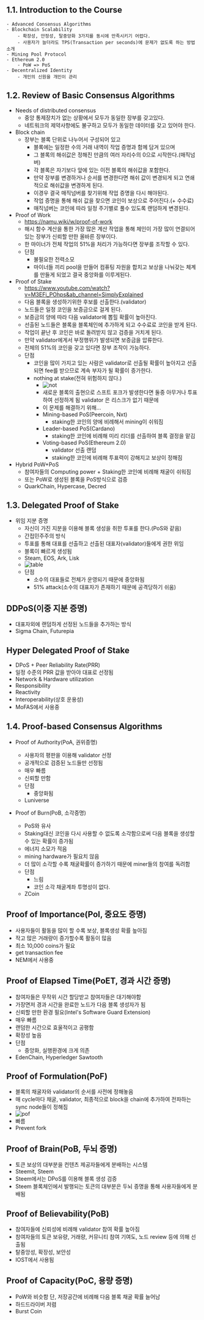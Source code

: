 ## 1.1. Introduction to the Course

    - Advanced Consensus Algorithms
    - Blockchain Scalability
        - 확장성, 안정성, 탈중앙화 3가지를 동시에 만족시키기 어렵다.
        - 사용자가 늘더라도 TPS(Transaction per seconds)에 문제가 없도록 하는 방법 소개
    - Mining Pool Protocol
    - Ethereum 2.0
        - PoW => PoS
    - Decentralized Identity
        - 개인의 신원을 개인이 관리

## 1.2. Review of Basic Consensus Algorithms

- Needs of distributed consensus
  - 중앙 통제장치가 없는 상황에서 모두가 동일한 장부를 갖고있다.
  - 네트워크의 제약사항에도 불구하고 모두가 동일한 데이터를 갖고 있어야 한다.
- Block chain
  - 장부는 블록 단위로 나누어서 구성되어 있고
    - 블록에는 일정한 수의 거래 내역이 작업 증명과 함께 담겨 있으며
    - 그 블록의 해쉬값은 정해진 만큼의 여러 자리수의 0으로 시작한다.(매직넘버)
    - 각 블록은 자기보다 앞에 있는 이전 블록의 해쉬값을 포함한다.
    - 만약 장부를 변경하거나 순서를 변경한다면 해쉬 값이 변경되게 되고 연쇄적으로 해쉬값을 변경하게 된다.
    - 이경우 결국 매직넘버를 찾기위해 작업 증명을 다시 해야된다.
    - 작업 증명을 통해 해쉬 값을 찾으면 코인이 보상으로 주어진다.(+ 수수료)
    - 매직넘버는 코인에 따라 일정 주기별로 풀수 있도록 랜덤하게 변경된다.
- Proof of Work
  - https://namu.wiki/w/proof-of-work
  - 해시 함수 계산을 통한 가장 많은 계산 작업을 통해 체인이 가장 많이 연결되어있는 장부가 신뢰할 만한 올바른 장부이다.
  - 한 마이너가 전체 작업의 51%을 처리가 가능하다면 장부를 조작할 수 있다.
  - 단점
    - 불필요한 전력소모
    - 마이너들 끼리 pool을 만들어 컴퓨팅 자원을 합치고 보상을 나눠갖는 체계를 만들게 되었고 결국 중앙화를 이루게된다.
- Proof of Stake
  - https://www.youtube.com/watch?v=M3EFi_POhps&ab_channel=SimplyExplained
  - 다음 블록을 생성하기위한 후보를 선출한다.(validator)
  - 노드들은 일정 코인을 보증금으로 걸게 된다.
  - 보증금의 양에 따라 다음 validator에 뽑힐 확률이 높아진다.
  - 선출된 노드들은 블록을 블록체인에 추가하게 되고 수수료로 코인을 받게 된다.
  - 작업이 끝난 후 코인은 바로 돌려받지 않고 검증을 거치게 된다.
  - 만약 validator에게서 부정행위가 발생되면 보증금을 압류한다.
  - 전체의 51%의 코인을 갖고 있다면 장부 조작이 가능하다.
  - 단점
    - 코인을 많이 가지고 있는 사람은 validator로 선출될 확률이 높아지고 선출되면 fee를 받으므로 계속 부자가 될 확률이 증가한다.
    - nothing at stake(전혀 위험하지 않다.)
      - ![not](./nothingatstake.PNG)
      - 새로운 블록의 출현으로 스프트 포크가 발생한다면 둘중 아무거나 투표하여 선정하게 됨 validator 은 리스크가 없기 때문에
      - 이 문제를 해결하기 위해...
      - Mining-based PoS(Peercoin, Nxt)
        - staking한 코인의 양에 비례해서 mining이 쉬워짐
      - Leader-based PoS(Cardano)
        - staking한 코인에 비례해 미리 리더를 선출하여 블록 결정을 맡김
      - Voting-based PoS(Ethereum 2.0)
        - validator 선출 랜덤
        - staking한 코인에 비례해 투표력이 강해지고 보상이 정해짐
- Hybrid PoW+PoS
  - 참여자들의 Computing power + Staking한 코인예 비례해 채굴이 쉬워짐
  - 또는 PoW로 생성된 블록을 PoS방식으로 검증
  - QuarkChain, Hypercase, Decred

## 1.3. Delegated Proof of Stake

- 위임 지분 증명
  - 자신이 가진 지분을 이용해 블록 생성을 취한 투표를 한다.(PoS와 같음)
  - 간접민주주의 방식
  - 투표를 통해 대표를 선출하고 선출된 대표자(validator)들에게 권한 위임
  - 블록이 빠르게 생성됨
  - Steam, EOS, Ark, Lisk
  - ![table](./table.png)
  - 단점
    - 소수의 대표들로 전체가 운영되기 때문에 중앙화됨
    - 51% attack(소수의 대표자가 존재하기 때문에 공격당하기 쉬움)

## DDPoS(이중 지분 증명)

- 대표자외에 랜덤하게 선정된 노드들을 추가하는 방식
- Sigma Chain, Futurepia

## Hyper Delegated Proof of Stake

- DPoS + Peer Reliability Rate(PRR)
- 일정 수준의 PRR 값을 받아야 대표로 선정됨
- Network & Hardware utilization
- Responsibility
- Reactivity
- Interoperability(상호 운용성)
- MoFAS에서 사용중

## 1.4. Proof-based Consensus Algorithms

- Proof of Authority(PoA, 권위증명)

  - 사용자의 평판을 이용해 validator 선정
  - 공개적으로 검증된 노드들만 선정됨
  - 매우 빠름
  - 신뢰할 만함
  - 단점
    - 중앙화됨
  - Luniverse

- Proof of Burn(PoB, 소각증명)
  - PoS와 유사
  - Staking대신 코인을 다시 사용할 수 없도록 소각함으로써 다음 블록을 생성할 수 있는 확률이 증가됨
  - 에너지 소모가 적음
  - mining hardware가 필요치 않음
  - 더 많이 소각할 수록 채굴확률이 증가하기 때문에 miner들의 참여를 독려함
  - 단점
    - 느림
    - 코인 소각 채굴계좌 투명성이 없다.
  - ZCoin

## Proof of Importance(PoI, 중요도 증명)

- 사용자들이 활동을 많이 할 수록 보상, 블록생성 확률 높아짐
- 작고 많은 거래량이 증가할수록 활동이 많음
- 최소 10,000 coins가 필요
- get transaction fee
- NEM에서 사용중

## Proof of Elapsed Time(PoET, 경과 시간 증명)

- 참여자들은 무작위 시간 할당받고 참여자들은 대기해야함
- 가장면저 경과 시간을 완료한 노드가 다음 블록 생성자가 됨
- 신뢰할 만한 환경 필요(Intel's Software Guard Extension)
- 매우 빠름
- 랜덤한 시간으로 효울적이고 공평함
- 확장성 높음
- 단점
  - 중앙화, 실행환경에 크게 의존
- EdenChain, Hyperledger Sawtooth

## Proof of Formulation(PoF)

- 블록의 채굴자와 validator의 순서를 사전에 정해놓음
- 매 cycle마다 채굴, validator, 최종적으로 block을 chain에 추가하여 전파하는 sync node들이 정해짐
- ![pof](./PoF.PNG)
- 빠름
- Prevent fork

## Proof of Brain(PoB, 두뇌 증명)

- 토큰 보상의 대부분을 컨텐츠 제공자들에게 분배하는 시스템
- Steemit, Steem
- Steem에서는 DPoS를 이용해 블록 생성 검증
- Steem 블록체인에서 발행되는 토큰의 대부분은 두뇌 증명을 통해 사용자들에게 분배됨

## Proof of Believability(PoB)

- 참여자들에 신뢰성에 비례해 validator 참여 확률 높아짐
- 참여자들의 토큰 보유량, 거래량, 커뮤니티 참여 기여도, 노드 review 등에 의해 선출됨
- 탈중앙성, 확장성, 보안성
- IOST에서 사용됨

## Proof of Capacity(PoC, 용량 증명)

- PoW와 비슷함 단, 저장공간에 비례해 다음 블록 채굴 확률 늘어남
- 하드드라이버 저렴
- Burst Coin
